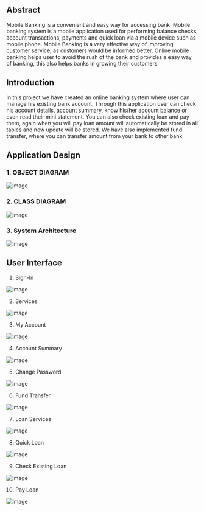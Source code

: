 ## Abstract
Mobile Banking is a convenient and easy way for accessing bank. 
Mobile banking system is a mobile application used for performing balance checks, account transactions, payments and quick loan via a mobile device such as mobile phone. 
Mobile Banking is a very effective way of improving customer service, as customers would be informed better. 
Online mobile banking helps user to avoid the rush of the bank and provides a easy way of banking, this also helps banks in growing their customers

## Introduction
In this project we have created an online banking system where user can manage his existing bank account. Through this application user can check his account details, account summary, know his/her account balance or even read their mini statement. 
You can also check existing loan and pay them, again when you will pay loan amount will automatically be stored in all tables and new update will be stored.
We have also implemented fund transfer, where you can transfer amount from your bank to other bank

## Application Design
### 1. OBJECT DIAGRAM
![image](https://user-images.githubusercontent.com/40235251/140680994-1fcef39a-a07d-45c1-8158-42b4cb6a4c4a.png)

### 2. CLASS DIAGRAM
![image](https://user-images.githubusercontent.com/40235251/140681037-f811b4da-f41c-4f49-abce-bbb1c9ee6ada.png)

### 3. System Architecture
![image](https://user-images.githubusercontent.com/40235251/140681076-33c19861-fd78-4af6-b6d7-1edab272b228.png)

## User Interface
1. Sign-In

![image](https://user-images.githubusercontent.com/40235251/140681293-6edb512f-b80a-4906-9b99-5dafc7747d37.png)

2. Services 

![image](https://user-images.githubusercontent.com/40235251/140681337-42e84a89-a22b-42cf-8efc-ae6eb401780e.png)

3. My Account
 
 ![image](https://user-images.githubusercontent.com/40235251/140681451-ca5aa773-722c-4ab2-b6a0-bd6a0021b533.png)

4. Account Summary

![image](https://user-images.githubusercontent.com/40235251/140681502-cb1ecb20-11fc-4d9e-b99e-37f7711a2533.png)

5. Change Password

![image](https://user-images.githubusercontent.com/40235251/140681550-ea04672d-3493-4611-995b-9cb41cb7b051.png)

6. Fund Transfer

![image](https://user-images.githubusercontent.com/40235251/140681618-9a0ef22e-c3d4-4d59-9905-74bbf948ba8f.png)

7. Loan Services

![image](https://user-images.githubusercontent.com/40235251/140681684-62abad66-7982-4067-b4c0-fc091c1d5c9b.png)

8. Quick Loan

![image](https://user-images.githubusercontent.com/40235251/140681742-e41b5062-4819-42e0-b034-ce9afd1b1fe8.png)

9. Check Existing Loan

![image](https://user-images.githubusercontent.com/40235251/140681798-cb0b64c3-0c44-4079-9ce4-0f150b75df92.png)

10. Pay Loan

![image](https://user-images.githubusercontent.com/40235251/140681851-10a81857-feeb-424c-b23e-5226460f217e.png)






